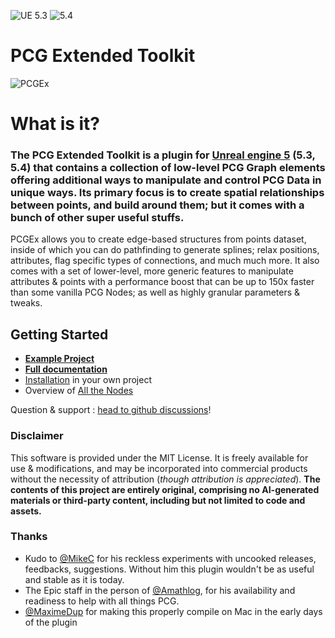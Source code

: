![UE 5.3](https://img.shields.io/badge/UE-5.3-darkgreen) ![5.4](https://img.shields.io/badge/5.4-darkgreen)
# PCG Extended Toolkit 

![PCGEx](/Resources/Icon128.png)

# What is it?
### The PCG Extended Toolkit is a plugin for [Unreal engine 5](https://www.unrealengine.com/en-US/) (5.3, 5.4) that contains a collection of **low-level PCG Graph elements** offering additional ways to manipulate and control PCG Data in unique ways. Its primary focus is to create spatial relationships between points, and build around them; but it comes with a bunch of other super useful stuffs.

PCGEx allows you to create edge-based structures from points dataset, inside of which you can do pathfinding to generate splines; relax positions, attributes, flag specific types of connections, and much much more. 
It also comes with a set of lower-level, more generic features to manipulate attributes & points with a performance boost that can be up to 150x faster than some vanilla PCG Nodes; as well as highly granular parameters & tweaks.

## Getting Started
* **[Example Project](https://github.com/Nebukam/PCGExExampleProject)**
* **[Full documentation](https://nebukam.github.io/PCGExtendedToolkit/)**
* [Installation](https://nebukam.github.io/PCGExtendedToolkit/installation/) in your own project
* Overview of [All the Nodes](https://nebukam.github.io/PCGExtendedToolkit/all-nodes.html)

Question & support : [head to github discussions](https://github.com/Nebukam/PCGExtendedToolkit/discussions)!

### Disclaimer
This software is provided under the MIT License. It is freely available for use & modifications, and may be incorporated into commercial products without the necessity of attribution (*though attribution is appreciated*). **The contents of this project are entirely original, comprising no AI-generated materials or third-party content, including but not limited to code and assets.**

### Thanks
- Kudo to [@MikeC](https://github.com/mikec316) for his reckless experiments with uncooked releases, feedbacks, suggestions. Without him this plugin wouldn't be as useful and stable as it is today.
- The Epic staff in the person of [@Amathlog](https://github.com/Amathlog), for his availability and readiness to help with all things PCG.
- [@MaximeDup](https://github.com/MaximeDup) for making this properly compile on Mac in the early days of the plugin
